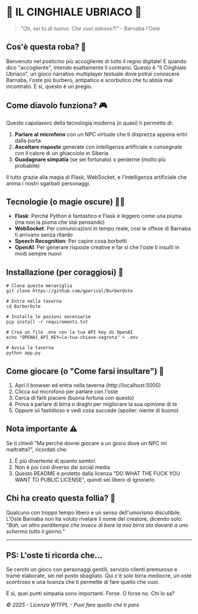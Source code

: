 # 🍺 IL CINGHIALE UBRIACO 🍺

> _"Oh, sei tu di nuovo. Che vuoi adesso?!"_ - Barnaba l'Oste

## Cos'è questa roba? 🤔

Benvenuto nel posticino più accogliente di tutto il regno digitale! E quando dico "accogliente", intendo esattamente il contrario. Questo è "Il Cinghiale Ubriaco", un gioco narrativo multiplayer testuale dove potrai conoscere Barnaba, l'oste più burbero, antipatico e scorbutico che tu abbia mai incontrato. E sì, questo è un pregio.

## Come diavolo funziona? 🎮

Questo capolavoro della tecnologia moderna (o quasi) ti permette di:

1. **Parlare al microfono** con un NPC virtuale che ti disprezza appena entri dalla porta
2. **Ascoltare risposte** generate con intelligenza artificiale e consegnate con il calore di un ghiacciolo in Siberia
3. **Guadagnare simpatia** (se sei fortunato) o perderne (molto più probabile)

Il tutto grazie alla magia di Flask, WebSocket, e l'intelligenza artificiale che anima i nostri sgarbati personaggi.

## Tecnologie (o magie oscure) 🧙‍♂️

- **Flask**: Perché Python è fantastico e Flask è leggero come una piuma (ma non la piuma che stai pensando)
- **WebSocket**: Per comunicazioni in tempo reale, così le offese di Barnaba ti arrivano senza ritardo
- **Speech Recognition**: Per capire cosa borbotti
- **OpenAI**: Per generare risposte creative e far sì che l'oste ti insulti in modi sempre nuovi

## Installazione (per coraggiosi) 💪

```
# Clona questa meraviglia
git clone https://github.com/gpericol/BurberOste

# Entra nella taverna
cd BurberOste

# Installa le pozioni necessarie
pip install -r requirements.txt

# Crea un file .env con la tua API key di OpenAI
echo "OPENAI_API_KEY=la-tua-chiave-segreta" > .env

# Avvia la taverna
python app.py
```

## Come giocare (o "Come farsi insultare") 🎯

1. Apri il browser ed entra nella taverna (http://localhost:5000)
2. Clicca sul microfono per parlare con l'oste
3. Cerca di farti piacere (buona fortuna con questo)
4. Prova a parlare di birra o draghi per migliorare la sua opinione di te
5. Oppure sii fastidioso e vedi cosa succede (spoiler: niente di buono)

## Nota importante ⚠️

Se ti chiedi "Ma perché dovrei giocare a un gioco dove un NPC mi maltratta?", ricordati che:
1. È più divertente di quanto sembri
2. Non è poi così diverso dai social media
3. Questo README è protetto dalla licenza "DO WHAT THE FUCK YOU WANT TO PUBLIC LICENSE", quindi sei libero di ignorarlo

## Chi ha creato questa follia? 🧠

Qualcuno con troppo tempo libero e un senso dell'umorismo discutibile. L'Oste Barnaba non ha voluto rivelare il nome del creatore, dicendo solo: *"Bah, un altro perditempo che invece di bere la mia birra sta davanti a uno schermo tutto il giorno."*

---

## PS: L'oste ti ricorda che...

Se cerchi un gioco con personaggi gentili, servizio clienti premuroso e trame elaborate, sei nel posto sbagliato. Qui c'è solo birra mediocre, un oste scontroso e una licenza che ti permette di fare quello che vuoi.

E sì, quei punti simpatia sono importanti. Forse. O forse no. Chi lo sa?

*© 2025 - Licenza WTFPL - Puoi fare quello che ti pare*